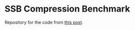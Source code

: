 # SSB Compression Benchmark

Repository for the code from [this post](https://0x46.net/thoughts/2023/03/11/compressibility-of-ssb-messages/).
